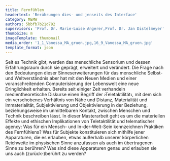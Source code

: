 ```yaml
---
title: Fernfühlen
headertext: 'Berührungen dies- und jenseits des Interface'
category: MEMW
authors: 5bbfb7b21d792
supervisors: 'Prof. Dr. Marie-Luise Angerer,Prof. Dr. Jan Distelmeyer'
thumbSize: m
imageTemplate: thumbnail
media_order: '1_1_Vanessa_MA_gruen.jpg,16_9_Vanessa_MA_gruen.jpg'
template_format: json
---
```


Seit es Technik gibt, werden das menschliche Sensorium und dessen Erfahrungsraum durch sie geprägt, erweitert und verändert. Die Frage nach den Bedeutungen dieser Sinneserweiterungen für das menschliche Selbst- und Weltverständnis aber hat mit den Neuen Medien und einer voranschreitenden Computerisierung der Lebenswelt eine neue Dringlichkeit erhalten. Bereits seit einiger Zeit verhandeln medientheoretische Diskurse einen Begriff der ›Teletaktilität‹, mit dem sich ein verschobenes Verhältnis von Nähe und Distanz, Materialität und Immaterialität, Subjektivierung und Objektivierung in der Beziehung, beziehungsweise im unmittelbaren Kontakt, zwischen Menschen und Technik beschreiben lässt. In dieser Masterarbeit geht es um die materiellen Effekte und ethischen Implikationen von Teletaktilität und telematischer agency: Was für ein Mensch- und In-der-Welt-Sein kennzeichnen Praktiken des Fernfühlens? Was für Subjekte konstituieren sich mithilfe jener Apparaturen, die es erlauben, etwas außerhalb unserer körperlichen Reichweite im physischen Sinne anzufassen als auch im übertragenen Sinne zu berühren? Was sind diese Apparaturen genau und erlauben sie uns auch (zurück-)berührt zu werden?